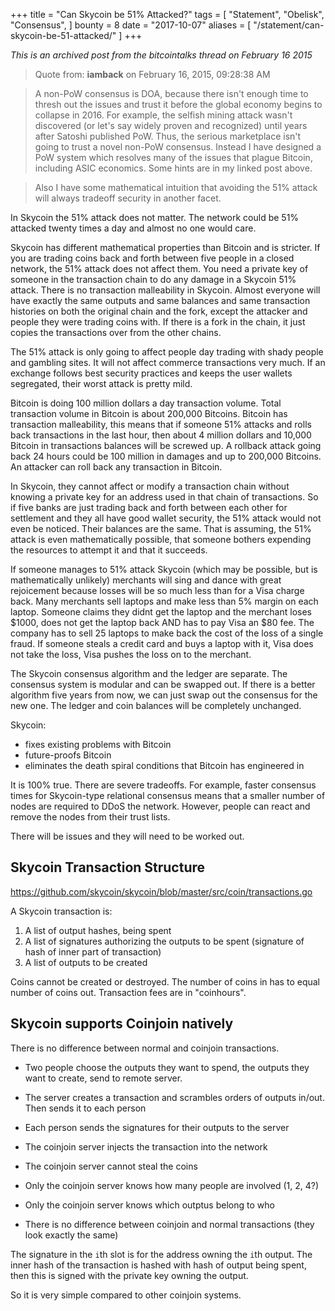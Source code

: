 +++
title = "Can Skycoin be 51% Attacked?"
tags = [
    "Statement",
    "Obelisk",
    "Consensus",
]
bounty = 8
date = "2017-10-07"
aliases = [
	"/statement/can-skycoin-be-51-attacked/"
]
+++

*This is an archived post from the bitcointalks thread on February 16 2015*

> Quote from: **iamback** on February 16, 2015, 09:28:38 AM

> A non-PoW consensus is DOA, because there isn't enough time to thresh out the
issues and trust it before the global economy begins to collapse in 2016.
For example, the selfish mining attack wasn't discovered (or let's say widely
proven and recognized) until years after Satoshi published PoW. Thus, the
serious marketplace isn't going to trust a novel non-PoW consensus.
Instead I have designed a PoW system which resolves many of the issues
that plague Bitcoin, including ASIC economics. Some hints are in my linked post
above.

> Also I have some mathematical intuition that avoiding the 51% attack will
always tradeoff security in another facet.

In Skycoin the 51% attack does not matter. The network could be 51%
attacked twenty times a day and almost no one would care.

Skycoin has different mathematical properties than Bitcoin and is stricter. If
you are trading coins back and forth between five people in a closed network,
the 51% attack does not affect them. You need a private key of someone in the
transaction chain to do any damage in a Skycoin 51% attack. There is no
transaction malleability in Skycoin. Almost everyone will have exactly the same
outputs and same balances and same transaction histories on both the original
chain and the fork, except the attacker and people they were trading coins
with. If there is a fork in the chain, it just copies the transactions over
from the other chains.

The 51% attack is only going to affect people day trading with shady people
and gambling sites.  It will not affect commerce transactions very much. If an
exchange follows best security practices and keeps the user wallets
segregated, their worst attack is pretty mild.

Bitcoin is doing 100 million dollars a day transaction volume. Total
transaction volume in Bitcoin is about 200,000 Bitcoins. Bitcoin has
transaction malleability, this means that if someone 51% attacks and rolls back
transactions in the last hour, then about 4 million dollars and 10,000 Bitcoin
in transactions balances will be screwed up. A rollback attack going back 24
hours could be 100 million in damages and up to 200,000 Bitcoins. An attacker
can roll back any transaction in Bitcoin.

In Skycoin, they cannot affect or modify a transaction chain without knowing a
private key for an address used in that chain of transactions. So if five
banks are just trading back and forth between each other for settlement and
they all have good wallet security, the 51% attack would not even be noticed.
Their balances are the same. That is assuming, the 51% attack is even
mathematically possible, that someone bothers expending the resources to
attempt it and that it succeeds.

If someone manages to 51% attack Skycoin (which may be possible, but is
mathematically unlikely) merchants will sing and dance with great rejoicement
because losses will be so much less than for a Visa charge back. Many
merchants sell laptops and make less than 5% margin on each laptop. Someone
claims they didnt get the laptop and the merchant loses $1000, does not get
the laptop back AND has to pay Visa an $80 fee. The company has to sell 25
laptops to make back the cost of the loss of a single fraud. If someone steals
a credit card and buys a laptop with it, Visa does not take the loss, Visa
pushes the loss on to the merchant.

The Skycoin consensus algorithm and the ledger are separate. The consensus
system is modular and can be swapped out. If there is a better algorithm five
years from now, we can just swap out the consensus for the new one. The ledger
and coin balances will be completely unchanged.

Skycoin:

- fixes existing problems with Bitcoin
- future-proofs Bitcoin
- eliminates the death spiral conditions that Bitcoin has engineered in

It is 100% true. There are severe tradeoffs. For example, faster
consensus times for Skycoin-type relational consensus means that a smaller
number of nodes are required to DDoS the network. However, people can react
and remove the nodes from their trust lists.

There will be issues and they will need to be worked out.

## Skycoin Transaction Structure

https://github.com/skycoin/skycoin/blob/master/src/coin/transactions.go

A Skycoin transaction is:

1) A list of output hashes, being spent
2) A list of signatures authorizing the outputs to be spent (signature of hash
   of inner part of transaction)
3) A list of outputs to be created

Coins cannot be created or destroyed. The number of coins in has to equal
number of coins out. Transaction fees are in "coinhours".

## Skycoin supports Coinjoin natively

There is no difference between normal and coinjoin transactions.

- Two people choose the outputs they want to spend, the outputs they want to
  create, send to remote server.
- The server creates a transaction and scrambles orders of outputs in/out.
  Then sends it to each person
- Each person sends the signatures for their outputs to the server
- The coinjoin server injects the transaction into the network

- The coinjoin server cannot steal the coins
- Only the coinjoin server knows how many people are involved (1, 2, 4?)
- Only the coinjoin server knows which outptus belong to who
- There is no difference between coinjoin and normal transactions (they look
  exactly the same)

The signature in the `i`th slot is for the address owning the `i`th output. The
inner hash of the transaction is hashed with hash of output being spent, then
this is signed with the private key owning the output.

So it is very simple compared to other coinjoin systems.
